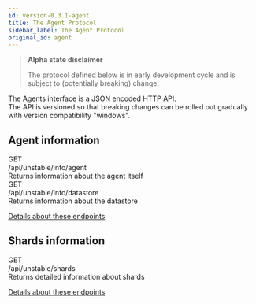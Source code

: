 ```yaml
---
id: version-0.3.1-agent
title: The Agent Protocol
sidebar_label: The Agent Protocol
original_id: agent
---
```


<blockquote class="warning">

**Alpha state disclaimer**

The protocol defined below is in early development cycle
and is subject to (potentially breaking) change.

</blockquote>

The Agents interface is a JSON encoded HTTP API.  
The API is versioned so that breaking changes can be rolled out gradually
with version compatibility "windows".


## Agent information
<div class="rest">
  <div class="method get">GET</div>
  <div class="url get">/api/unstable/info/agent</div>
  <div class="desc get rtl">Returns information about the agent itself</div>

  <div class="method get">GET</div>
  <div class="url get">/api/unstable/info/datastore</div>
  <div class="desc get rtl">Returns information about the datastore</div>
</div>

[Details about these endpoints](agent-info.md)


## Shards information
<div class="rest">
  <div class="method get">GET</div>
  <div class="url get">/api/unstable/shards</div>
  <div class="desc get rtl">Returns detailed information about shards</div>
</div>

[Details about these endpoints](agent-shards.md)
